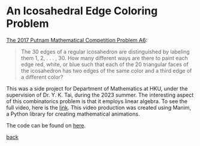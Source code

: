 # An Icosahedral Edge Coloring Problem

[The 2017 Putnam Mathematical Competition Problem A6](https://kskedlaya.org/putnam-archive/2017.pdf):
> The 30 edges of a regular icosahedron are distinguished by labeling them 1, 2, . . . , 30. How many different ways are there to paint each edge red, white, or blue such that each of the 20 triangular faces of the icosahedron has two edges of the same color and a third edge of a different color?

This was a side project for Department of Mathematics at HKU, under the supervision of Dr. Y. K. Tai, during the 2023 summer. The interesting aspect of this combinatorics problem is that it employs linear algebra. To see the full video, here is the [link](https://1drv.ms/v/s!Avn9xlJW5s7-gxgMjcc2bBEDUjCz?e=8rL6hX). This video production was created using Manim, a Python library for creating mathematical animations. 

The code can be found on [here](https://github.com/benw126/HKU-Collaboration/blob/main/Putnam-Problem-Icosahedron/code.py).

[back](././)

